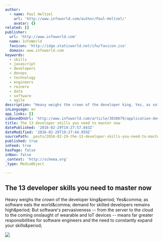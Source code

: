 ```yaml
---
author:
  - name: Paul Heltzel
    url: 'http://www.infoworld.com/author/Paul-Heltzel/'
    avatar: {}
related: []
publisher:
  url: 'http://www.infoworld.com'
  name: InfoWorld
  favicon: 'http://idge.staticworld.net/ifw/favicon.ico'
  domain: www.infoworld.com
keywords:
  - skills
  - javascript
  - developers
  - devops
  - technology
  - engineers
  - reinero
  - data
  - software
  - agile
description: "Heavy weighs the crown of the developer king. Yes, as software eats the world, demand for skilled developers remains high. But software's pervasiveness -- from the server to the cloud to the coming onslaught of wearable and IoT devices -- means far greater responsibilities for software engineers and the need to constantly expand your skills."
inLanguage: en
app_links: []
isBasedOnUrl: 'http://www.infoworld.com/article/3038679/application-development/the-13-developer-skills-you-need-to-master-now.html'
title: The 13 developer skills you need to master now
datePublished: '2016-02-29T19:27:57.843Z'
dateModified: '2016-02-29T19:27:44.959Z'
sourcePath: _posts/2016-02-29-the-13-developer-skills-you-need-to-master-now.md
published: true
inFeed: true
hasPage: false
inNav: false
_context: 'http://schema.org'
_type: MediaObject

---
```

<article style=""><h1>The 13 developer skills you need to master now</h1><p>Heavy weighs the crown of the developer king&amp;period; Yes&amp;comma; as software eats the world&amp;comma; demand for skilled developers remains high&amp;period; But software's pervasiveness -- from the server to the cloud to the coming onslaught of wearable and IoT devices -- means far greater responsibilities for software engineers and the need to constantly expand your skills&amp;period;</p><img src="http://images.techhive.com/images/article/2016/02/breaking_technique-100647335-primary.idge.jpg" /></article>